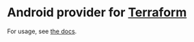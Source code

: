 # Android provider for [Terraform](https://terraform.io)

For usage, see [the docs](https://registry.terraform.io/providers/OJFord/android/latest/docs).
